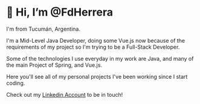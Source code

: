 # 👋 Hi, I’m @FdHerrera
I'm from Tucumán, Argentina.

I'm a Mid-Level Java Developer, doing some Vue.js now because of the requirements of my project so I'm trying to be a Full-Stack Developer.

Some of the technologies I use everyday in my work are Java, and many of the main Project of Spring, and Vue.js.

Here you'll see all of my personal projects I've been working since I start coding.

Check out my [Linkedin Account](https://www.linkedin.com/in/fdherreradev/) to be in touch!

<!---
FdHerrera/FdHerrera is a ✨ special ✨ repository because its `README.md` (this file) appears on your GitHub profile.
You can click the Preview link to take a look at your changes.
--->
